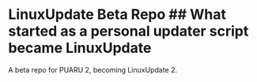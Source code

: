 # LinuxUpdate Beta Repo ## What started as a personal updater script became LinuxUpdate

A beta repo for PUARU 2, becoming LinuxUpdate 2.
